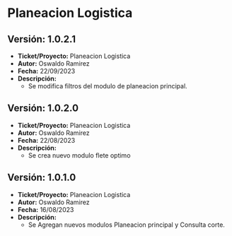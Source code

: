 # Planeacion Logistica
## Versión: 1.0.2.1

- __Ticket/Proyecto:__ Planeacion Logistica
- __Autor:__ Oswaldo Ramirez
- __Fecha:__ 22/09/2023
- __Descripción:__
  - Se modifica filtros del modulo de planeacion principal.
## Versión: 1.0.2.0

- __Ticket/Proyecto:__ Planeacion Logistica
- __Autor:__ Oswaldo Ramirez
- __Fecha:__ 22/08/2023
- __Descripción:__
  - Se crea nuevo modulo flete optimo
## Versión: 1.0.1.0

- __Ticket/Proyecto:__ Planeacion Logistica
- __Autor:__ Oswaldo Ramirez
- __Fecha:__ 16/08/2023
- __Descripción:__
  - Se Agregan nuevos modulos Planeacion principal y Consulta corte.
 

